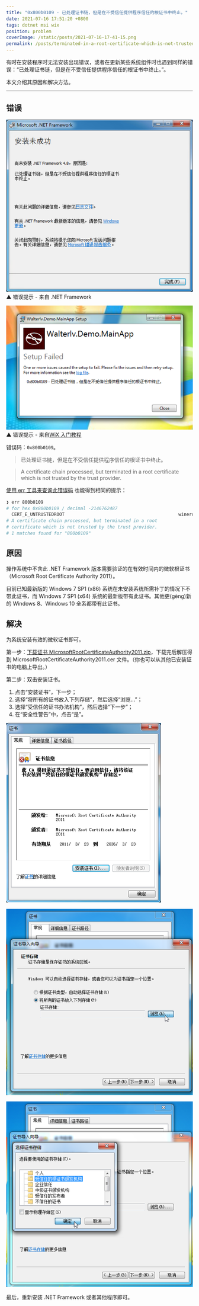```yaml
---
title: "0x800b0109 - 已处理证书链，但是在不受信任提供程序信任的根证书中终止。"
date: 2021-07-16 17:51:20 +0800
tags: dotnet msi wix
position: problem
coverImage: /static/posts/2021-07-16-17-41-15.png
permalink: /posts/terminated-in-a-root-certificate-which-is-not-trusted.html
---
```


有时在安装程序时无法安装出现错误，或者在更新某些系统组件时也遇到同样的错误：“已处理证书链，但是在不受信任提供程序信任的根证书中终止。”。

本文介绍其原因和解决方法。

---

<div id="toc"></div>

## 错误

![错误提示 - 来自 .NET Framework](/static/posts/2021-07-16-17-41-15.png)  
▲ 错误提示 - 来自 .NET Framework

![错误提示 - 来自 WiX 入门教程](/static/posts/2021-07-16-17-34-52.png)  
▲ 错误提示 - 来自[WiX 入门教程](/post/getting-started-with-wix-toolset)

错误码：`0x800b0109`。

> 已处理证书链，但是在不受信任提供程序信任的根证书中终止。

> A certificate chain processed, but terminated in a root certificate which is not trusted by the trust provider.

[使用 err 工具来查询此错误码](https://blog.walterlv.com/post/hresult-in-windows.html) 也能得到相同的提示：

```powershell
❯ err 800b0109
# for hex 0x800b0109 / decimal -2146762487
  CERT_E_UNTRUSTEDROOT                                           winerror.h
# A certificate chain processed, but terminated in a root
# certificate which is not trusted by the trust provider.
# 1 matches found for "800b0109"
```

## 原因

操作系统中不含此 .NET Framework 版本需要验证的在有效时间内的微软根证书（Microsoft Root Certificate Authority 2011）。

目前已知最新版的 Windows 7 SP1 (x86) 系统在未安装系统所需补丁的情况下不带此证书，而 Windows 7 SP1 (x64) 系统的最新版带有此证书。其他更(gèng)新的 Windows 8、Windows 10 全系都带有此证书。

## 解决

为系统安装有效的微软证书即可。

第一步：[下载证书 MicrosoftRootCertificateAuthority2011.zip](/static/attachments/MicrosoftRootCertificateAuthority2011.zip)，下载完后解压得到 MicrosoftRootCertificateAuthority2011.cer 文件。（你也可以从其他已安装证书的电脑上导出。）

第二步：双击安装证书。

1. 点击“安装证书”，下一步；
1. 选择“将所有的证书放入下列存储”，然后选择“浏览...”；
1. 选择“受信任的证书办法机构”，然后选择“下一步”；
1. 在“安全性警告”中，点击“是”。

![双击证书文件](/static/posts/2021-07-16-17-44-14.png)

![打开导入向导](/static/posts/2021-07-16-17-44-23.png)

![选择存储位置](/static/posts/2021-07-16-17-44-29.png)

最后，重新安装 .NET Framework 或者其他程序即可。


